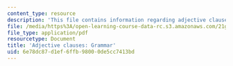 ```yaml
---
content_type: resource
description: 'This file contains information regarding adjective clauses: Grammar.'
file: /media/https%3A/open-learning-course-data-rc.s3.amazonaws.com/21g-228-advanced-workshop-in-writing-for-social-sciences-and-architecture-els-spring-2007/6e78dc87d1ef6ffb98000de5cc7413bd_MIT21G.228S07_adj_grammar.pdf
file_type: application/pdf
resourcetype: Document
title: 'Adjective clauses: Grammar'
uid: 6e78dc87-d1ef-6ffb-9800-0de5cc7413bd
---
```

